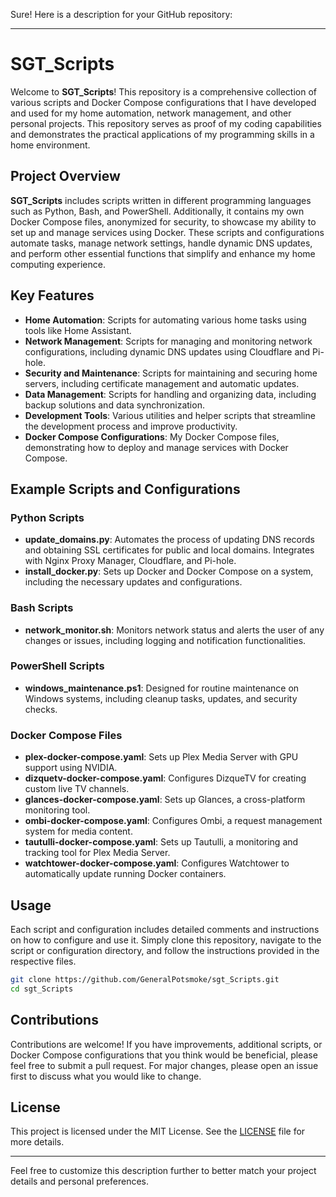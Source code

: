Sure! Here is a description for your GitHub repository:

---

# SGT_Scripts

Welcome to **SGT_Scripts**! This repository is a comprehensive collection of various scripts and Docker Compose configurations that I have developed and used for my home automation, network management, and other personal projects. This repository serves as proof of my coding capabilities and demonstrates the practical applications of my programming skills in a home environment.

## Project Overview

**SGT_Scripts** includes scripts written in different programming languages such as Python, Bash, and PowerShell. Additionally, it contains my own Docker Compose files, anonymized for security, to showcase my ability to set up and manage services using Docker. These scripts and configurations automate tasks, manage network settings, handle dynamic DNS updates, and perform other essential functions that simplify and enhance my home computing experience.

## Key Features

- **Home Automation**: Scripts for automating various home tasks using tools like Home Assistant.
- **Network Management**: Scripts for managing and monitoring network configurations, including dynamic DNS updates using Cloudflare and Pi-hole.
- **Security and Maintenance**: Scripts for maintaining and securing home servers, including certificate management and automatic updates.
- **Data Management**: Scripts for handling and organizing data, including backup solutions and data synchronization.
- **Development Tools**: Various utilities and helper scripts that streamline the development process and improve productivity.
- **Docker Compose Configurations**: My Docker Compose files, demonstrating how to deploy and manage services with Docker Compose.

## Example Scripts and Configurations

### Python Scripts

- **update_domains.py**: Automates the process of updating DNS records and obtaining SSL certificates for public and local domains. Integrates with Nginx Proxy Manager, Cloudflare, and Pi-hole.
- **install_docker.py**: Sets up Docker and Docker Compose on a system, including the necessary updates and configurations.

### Bash Scripts

- **network_monitor.sh**: Monitors network status and alerts the user of any changes or issues, including logging and notification functionalities.

### PowerShell Scripts

- **windows_maintenance.ps1**: Designed for routine maintenance on Windows systems, including cleanup tasks, updates, and security checks.

### Docker Compose Files

- **plex-docker-compose.yaml**: Sets up Plex Media Server with GPU support using NVIDIA.
- **dizquetv-docker-compose.yaml**: Configures DizqueTV for creating custom live TV channels.
- **glances-docker-compose.yaml**: Sets up Glances, a cross-platform monitoring tool.
- **ombi-docker-compose.yaml**: Configures Ombi, a request management system for media content.
- **tautulli-docker-compose.yaml**: Sets up Tautulli, a monitoring and tracking tool for Plex Media Server.
- **watchtower-docker-compose.yaml**: Configures Watchtower to automatically update running Docker containers.

## Usage

Each script and configuration includes detailed comments and instructions on how to configure and use it. Simply clone this repository, navigate to the script or configuration directory, and follow the instructions provided in the respective files.

```sh
git clone https://github.com/GeneralPotsmoke/sgt_Scripts.git
cd sgt_Scripts
```

## Contributions

Contributions are welcome! If you have improvements, additional scripts, or Docker Compose configurations that you think would be beneficial, please feel free to submit a pull request. For major changes, please open an issue first to discuss what you would like to change.

## License

This project is licensed under the MIT License. See the [LICENSE](LICENSE) file for more details.

---

Feel free to customize this description further to better match your project details and personal preferences.
